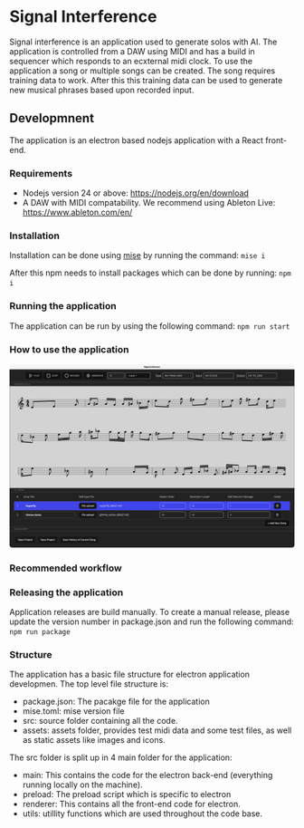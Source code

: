 
# Signal Interference

Signal interference is an application used to generate solos with AI. The application is controlled from a DAW using MIDI and has a build in sequencer which responds to an ecxternal midi clock. To use the application a song or multiple songs can be created. The song requires training data to work. After this this training data can be used to generate new musical phrases based upon recorded input.

## Developmnent

The application is an electron based nodejs application with a React front-end.

### Requirements
 - Nodejs version 24 or above: https://nodejs.org/en/download
 - A DAW with MIDI compatability. We recommend using Ableton Live: https://www.ableton.com/en/

### Installation
Installation can be done using [mise](https://mise.jdx.dev/) by running the command: ``mise i``

After this npm needs to install packages which can be done by running: ``npm i``

### Running the application
The application can be run by using the following command: ``npm run start``

### How to use the application 
![alt text](./assets/images/screenshot_signal_inference.png "Logo Title Text 1")


### Recommended workflow


### Releasing the application
Application releases are build manually. To create a manual release, please update the version number in package.json and run the following command: ``npm run package``

### Structure
The application has a basic file structure for electron application developmen. The top level file structure is:
 - package.json: The pacakge file for the application
 - mise.toml: mise version file
 - src: source folder containing all the code.
 - assets: assets folder, provides test midi data and some test files, as well as static assets like images and icons.

The src folder is split up in 4 main folder for the application:
 - main: This contains the code for the electron back-end (everything running locally on the machine).
 - preload: The preload script which is specific to electron
 - renderer: This contains all the front-end code for electron.
 - utils: utillity functions which are used throughout the code base.


